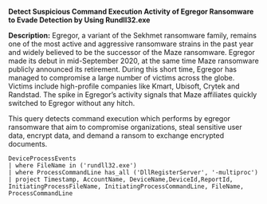 **Detect Suspicious Command Execution Activity of Egregor Ransomware to Evade Detection by Using Rundll32.exe**

**Description:** Egregor, a variant of the Sekhmet ransomware family, remains one of the most active and aggressive ransomware strains in the past year and widely believed to be the successor of the Maze ransomware. Egregor made its debut in mid-September 2020, at the same time Maze ransomware publicly announced its retirement. During this short time, Egregor has managed to compromise a large number of victims across the globe. Victims include high-profile companies like Kmart, Ubisoft, Crytek and Randstad. The spike in Egregor’s activity signals that Maze affiliates quickly switched to Egregor without any hitch.

This query detects command execution which performs by egregor ransomware that aim to compromise organizations, steal sensitive user data, encrypt data, and demand a ransom to exchange encrypted documents. 

```
DeviceProcessEvents
| where FileName in ('rundll32.exe')
| where ProcessCommandLine has_all ('DllRegisterServer', '-multiproc')
| project Timestamp, AccountName, DeviceName,DeviceId,ReportId, InitiatingProcessFileName, InitiatingProcessCommandLine, FileName, ProcessCommandLine
```

